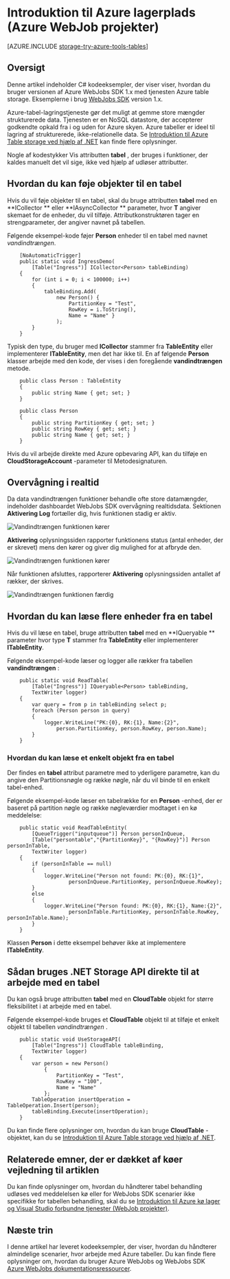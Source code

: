 <properties
    pageTitle="Introduktion til Azure-lager og Visual Studio forbundne tjenester (WebJob projekter)"
    description="Sådan Introduktion til brug af Azure Table storage i et Azure WebJobs projekt i Visual Studio, når forbindelsen til en lagerplads konto ved hjælp af Visual Studio forbundne tjenester"
    services="storage"
    documentationCenter=""
    authors="TomArcher"
    manager="douge"
    editor=""/>

<tags
    ms.service="storage"
    ms.workload="web"
    ms.tgt_pltfrm="vs-getting-started"
    ms.devlang="na"
    ms.topic="article"
    ms.date="07/18/2016"
    ms.author="tarcher"/>

# <a name="getting-started-with-azure-storage-azure-webjob-projects"></a>Introduktion til Azure lagerplads (Azure WebJob projekter)

[AZURE.INCLUDE [storage-try-azure-tools-tables](../../includes/storage-try-azure-tools-tables.md)]

## <a name="overview"></a>Oversigt

Denne artikel indeholder C# kodeeksempler, der viser viser, hvordan du bruger versionen af Azure WebJobs SDK 1.x med tjenesten Azure table storage. Eksemplerne i brug [WebJobs SDK](../app-service-web/websites-dotnet-webjobs-sdk.md) version 1.x.

Azure-tabel-lagringstjeneste gør det muligt at gemme store mængder strukturerede data. Tjenesten er en NoSQL datastore, der accepterer godkendte opkald fra i og uden for Azure skyen. Azure tabeller er ideel til lagring af strukturerede, ikke-relationelle data.  Se [Introduktion til Azure Table storage ved hjælp af .NET](storage-dotnet-how-to-use-tables.md#create-a-table) kan finde flere oplysninger.

Nogle af kodestykker Vis attributten **tabel** , der bruges i funktioner, der kaldes manuelt det vil sige, ikke ved hjælp af udløser attributter.

## <a name="how-to-add-entities-to-a-table"></a>Hvordan du kan føje objekter til en tabel

Hvis du vil føje objekter til en tabel, skal du bruge attributten **tabel** med en **ICollector<T> ** eller **IAsyncCollector<T> ** parameter, hvor **T** angiver skemaet for de enheder, du vil tilføje. Attributkonstruktøren tager en strengparameter, der angiver navnet på tabellen.

Følgende eksempel-kode føjer **Person** enheder til en tabel med navnet *vandindtrængen*.

        [NoAutomaticTrigger]
        public static void IngressDemo(
            [Table("Ingress")] ICollector<Person> tableBinding)
        {
            for (int i = 0; i < 100000; i++)
            {
                tableBinding.Add(
                    new Person() {
                        PartitionKey = "Test",
                        RowKey = i.ToString(),
                        Name = "Name" }
                    );
            }
        }

Typisk den type, du bruger med **ICollector** stammer fra **TableEntity** eller implementerer **ITableEntity**, men det har ikke til. En af følgende **Person** klasser arbejde med den kode, der vises i den foregående **vandindtrængen** metode.

        public class Person : TableEntity
        {
            public string Name { get; set; }
        }

        public class Person
        {
            public string PartitionKey { get; set; }
            public string RowKey { get; set; }
            public string Name { get; set; }
        }

Hvis du vil arbejde direkte med Azure opbevaring API, kan du tilføje en **CloudStorageAccount** -parameter til Metodesignaturen.

## <a name="real-time-monitoring"></a>Overvågning i realtid

Da data vandindtrængen funktioner behandle ofte store datamængder, indeholder dashboardet WebJobs SDK overvågning realtidsdata. Sektionen **Aktivering Log** fortæller dig, hvis funktionen stadig er aktiv.

![Vandindtrængen funktionen kører](./media/vs-storage-webjobs-getting-started-tables/ingressrunning.png)

**Aktivering** oplysningssiden rapporter funktionens status (antal enheder, der er skrevet) mens den kører og giver dig mulighed for at afbryde den.

![Vandindtrængen funktionen kører](./media/vs-storage-webjobs-getting-started-tables/ingressprogress.png)

Når funktionen afsluttes, rapporterer **Aktivering** oplysningssiden antallet af rækker, der skrives.

![Vandindtrængen funktionen færdig](./media/vs-storage-webjobs-getting-started-tables/ingresssuccess.png)

## <a name="how-to-read-multiple-entities-from-a-table"></a>Hvordan du kan læse flere enheder fra en tabel

Hvis du vil læse en tabel, bruge attributten **tabel** med en **IQueryable<T> ** parameter hvor type **T** stammer fra **TableEntity** eller implementerer **ITableEntity**.

Følgende eksempel-kode læser og logger alle rækker fra tabellen **vandindtrængen** :

        public static void ReadTable(
            [Table("Ingress")] IQueryable<Person> tableBinding,
            TextWriter logger)
        {
            var query = from p in tableBinding select p;
            foreach (Person person in query)
            {
                logger.WriteLine("PK:{0}, RK:{1}, Name:{2}",
                    person.PartitionKey, person.RowKey, person.Name);
            }
        }

### <a name="how-to-read-a-single-entity-from-a-table"></a>Hvordan du kan læse et enkelt objekt fra en tabel

Der findes en **tabel** attribut parametre med to yderligere parametre, kan du angive den Partitionsnøgle og række nøgle, når du vil binde til en enkelt tabel-enhed.

Følgende eksempel-kode læser en tabelrække for en **Person** -enhed, der er baseret på partition nøgle og række nøgleværdier modtaget i en kø meddelelse:  

        public static void ReadTableEntity(
            [QueueTrigger("inputqueue")] Person personInQueue,
            [Table("persontable","{PartitionKey}", "{RowKey}")] Person personInTable,
            TextWriter logger)
        {
            if (personInTable == null)
            {
                logger.WriteLine("Person not found: PK:{0}, RK:{1}",
                        personInQueue.PartitionKey, personInQueue.RowKey);
            }
            else
            {
                logger.WriteLine("Person found: PK:{0}, RK:{1}, Name:{2}",
                        personInTable.PartitionKey, personInTable.RowKey, personInTable.Name);
            }
        }


Klassen **Person** i dette eksempel behøver ikke at implementere **ITableEntity**.

## <a name="how-to-use-the-net-storage-api-directly-to-work-with-a-table"></a>Sådan bruges .NET Storage API direkte til at arbejde med en tabel

Du kan også bruge attributten **tabel** med en **CloudTable** objekt for større fleksibilitet i at arbejde med en tabel.

Følgende eksempel-kode bruges et **CloudTable** objekt til at tilføje et enkelt objekt til tabellen *vandindtrængen* .

        public static void UseStorageAPI(
            [Table("Ingress")] CloudTable tableBinding,
            TextWriter logger)
        {
            var person = new Person()
                {
                    PartitionKey = "Test",
                    RowKey = "100",
                    Name = "Name"
                };
            TableOperation insertOperation = TableOperation.Insert(person);
            tableBinding.Execute(insertOperation);
        }

Du kan finde flere oplysninger om, hvordan du kan bruge **CloudTable** -objektet, kan du se [Introduktion til Azure Table storage ved hjælp af .NET](storage-dotnet-how-to-use-tables.md).

## <a name="related-topics-covered-by-the-queues-how-to-article"></a>Relaterede emner, der er dækket af køer vejledning til artiklen

Du kan finde oplysninger om, hvordan du håndterer tabel behandling udløses ved meddelelsen kø eller for WebJobs SDK scenarier ikke specifikke for tabellen behandling, skal du se [Introduktion til Azure kø lager og Visual Studio forbundne tjenester (WebJob projekter)](vs-storage-webjobs-getting-started-queues.md).



## <a name="next-steps"></a>Næste trin

I denne artikel har leveret kodeeksempler, der viser, hvordan du håndterer almindelige scenarier, hvor arbejde med Azure tabeller. Du kan finde flere oplysninger om, hvordan du bruger Azure WebJobs og WebJobs SDK [Azure WebJobs dokumentationsressourcer](http://go.microsoft.com/fwlink/?linkid=390226).
